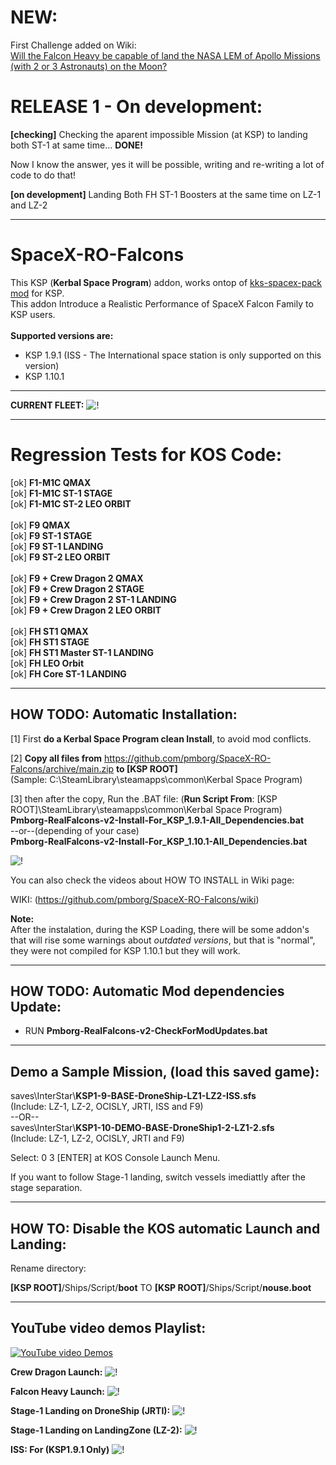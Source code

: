 # NEW:
First Challenge added on Wiki:<br>
[Will the Falcon Heavy be capable of land the NASA LEM of Apollo Missions (with 2 or 3 Astronauts) on the Moon?](https://github.com/pmborg/SpaceX-RO-Falcons/wiki)

# RELEASE 1 - On development:
**[checking]** Checking the aparent impossible Mission (at KSP) to landing both ST-1 at same time... **DONE!**<br>

Now I know the answer, yes it will be possible, writing and re-writing a lot of code to do that!<br>

**[on development]** Landing Both FH ST-1 Boosters at the same time on LZ-1 and LZ-2<br>

----

# SpaceX-RO-Falcons
This KSP (**Kerbal Space Program**) addon, works ontop of [kks-spacex-pack mod](https://forum.kerbalspaceprogram.com/index.php?/topic/193933-1101-kks-spacex-pack-v65-01112020/) for KSP.<br>
This addon Introduce a Realistic Performance of SpaceX Falcon Family to KSP users.<br>
<br>
**Supported versions are:**
- KSP 1.9.1 (ISS - The International space station is only supported on this version)<br>
- KSP 1.10.1<br>

----
**CURRENT FLEET:**
![!](https://i.imgur.com/w9gUgOb.png)

----
<H1>Regression Tests for KOS Code:</H2>

[ok] **F1-M1C QMAX**<br>
[ok] **F1-M1C ST-1 STAGE**<br>
[ok] **F1-M1C ST-2 LEO ORBIT**<br>
<br>
[ok] **F9 QMAX**<br>
[ok] **F9 ST-1 STAGE**<br>
[ok] **F9 ST-1 LANDING**<br>
[ok] **F9 ST-2 LEO ORBIT**<br>
<br>
[ok] **F9 + Crew Dragon 2 QMAX**<br>
[ok] **F9 + Crew Dragon 2 STAGE**<br>
[ok] **F9 + Crew Dragon 2 ST-1 LANDING**<br>
[ok] **F9 + Crew Dragon 2 LEO ORBIT**<br>
<br>
[ok] **FH ST1 QMAX**<br>
[ok] **FH ST1 STAGE**<br>
[ok] **FH ST1 Master ST-1 LANDING**<br>
[ok] **FH LEO Orbit**<br>
[ok] **FH Core ST-1 LANDING**<br>


----
<h2>HOW TODO: Automatic Installation:</h2>

[1] First **do a Kerbal Space Program clean Install**, to avoid mod conflicts.

[2] **Copy all files from** https://github.com/pmborg/SpaceX-RO-Falcons/archive/main.zip **to [KSP ROOT]**<br>
(Sample: C:\SteamLibrary\steamapps\common\Kerbal Space Program)<br>

[3] then after the copy, Run the .BAT file: 
(**Run Script From**: [KSP ROOT]\SteamLibrary\steamapps\common\Kerbal Space Program)<br>
 **Pmborg-RealFalcons-v2-Install-For_KSP_1.9.1-All_Dependencies.bat**<br>
 --or--(depending of your case)<br>
 **Pmborg-RealFalcons-v2-Install-For_KSP_1.10.1-All_Dependencies.bat**<br>
 
![!](https://i.imgur.com/uNntmol.png)

You can also check the videos about HOW TO INSTALL in Wiki page:

WIKI: (https://github.com/pmborg/SpaceX-RO-Falcons/wiki)
 
**Note:**<br> 
After the instalation, during the KSP Loading, there will be some addon's that will rise some warnings about *outdated versions*, but that is "normal", they were not compiled for KSP 1.10.1 but they will work.

----
<h2>HOW TODO: Automatic Mod dependencies Update:</h2>

- RUN  **Pmborg-RealFalcons-v2-CheckForModUpdates.bat**<br>

----
<h2>Demo a Sample Mission, (load this saved game):</h2>

saves\InterStar\\**KSP1-9-BASE-DroneShip-LZ1-LZ2-ISS.sfs**<br>
(Include: LZ-1, LZ-2, OCISLY, JRTI, ISS and F9)<br>
--OR--<br>
saves\InterStar\\**KSP1-10-DEMO-BASE-DroneShip1-2-LZ1-2.sfs**<br>
(Include: LZ-1, LZ-2, OCISLY, JRTI and F9)<br>

Select: 0 3 [ENTER] at KOS Console Launch Menu.

If you want to follow Stage-1 landing, switch vessels imediattly after the stage separation.

----
<h2>HOW TO: Disable the KOS automatic Launch and Landing:</h2>

Rename directory:<br>

**[KSP ROOT]**/Ships/Script/**boot** TO **[KSP ROOT]**/Ships/Script/**nouse.boot**


----
<h2>YouTube video demos Playlist:</h2>

[![YouTube video Demos](blob:https://imgur.com/2e364972-9526-46f9-be95-8cb1b43dc7d2)](https://www.youtube.com/playlist?list=PLKyZSZ3Rbi6afgvRnMc2XUgyUA8dcYNkP)

**Crew Dragon Launch:**
![!](https://i.imgur.com/AVH8tmX.png)

**Falcon Heavy Launch:**
![!](https://i.imgur.com/xonhB3n.png)

**Stage-1 Landing on DroneShip (JRTI):**
![!](https://i.imgur.com/Qd0NqYw.png)

**Stage-1 Landing on LandingZone (LZ-2):**
![!](https://i.imgur.com/iUABkp8.png)

**ISS: For (KSP1.9.1 Only)**
![!](https://i.imgur.com/DZpBFGa.png)
